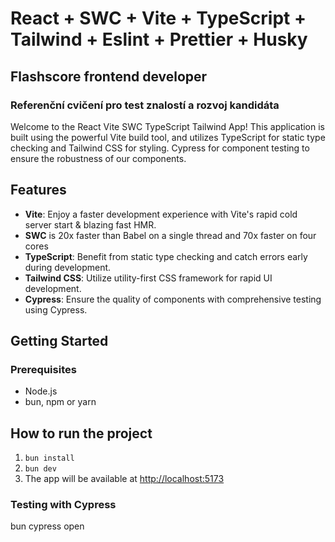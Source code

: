 # React + SWC + Vite + TypeScript + Tailwind + Eslint + Prettier + Husky

## Flashscore frontend developer

### Referenční cvičení pro test znalostí a rozvoj kandidáta

Welcome to the React Vite SWC TypeScript Tailwind App! This application is built using the powerful Vite build tool, and utilizes TypeScript for static type checking and Tailwind CSS for styling. Cypress for component testing to ensure the robustness of our components.

## Features

- **Vite**: Enjoy a faster development experience with Vite's rapid cold server start & blazing fast HMR.
- **SWC** is 20x faster than Babel on a single thread and 70x faster on four cores
- **TypeScript**: Benefit from static type checking and catch errors early during development.
- **Tailwind CSS**: Utilize utility-first CSS framework for rapid UI development.
- **Cypress**: Ensure the quality of components with comprehensive testing using Cypress.

## Getting Started

### Prerequisites

- Node.js
- bun, npm or yarn

## How to run the project

1. `bun install`
2. `bun dev`
3. The app will be available at [http://localhost:5173](http://localhost:5173)

### Testing with Cypress

bun cypress open
